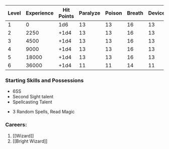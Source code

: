 | Level | Experience | Hit Points | Paralyze | Poison | Breath | Device | Magic |
| ----- | ---------- | ---------- | -------- | ------ | ------ | ------ | ----- |
| 1     | 0          | 1d6        | 13       | 13     | 16     | 13     | 14    |
| 2     | 2250       | +1d4       | 13       | 13     | 16     | 13     | 14    |
| 3     | 4500       | +1d4       | 13       | 13     | 16     | 13     | 14    |
| 4     | 9000       | +1d4       | 13       | 13     | 16     | 13     | 14    |
| 5     | 18000      | +1d4       | 13       | 13     | 16     | 13     | 14    |
| 6     | 36000      | +1d4       | 11       | 11     | 14     | 11     | 12    |

### Starting Skills and Possessions
- 6SS
- Second Sight talent
- Spellcasting Talent
* 3 Random Spells, Read Magic 
### Careers:
1. [[Wizard]]
2. [[Bright Wizard]]


